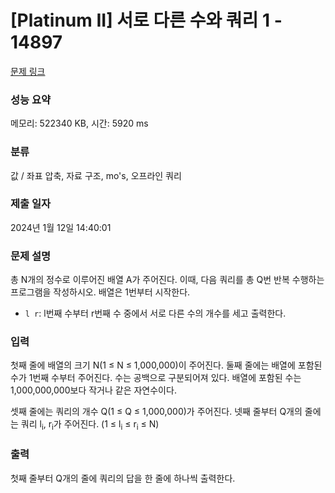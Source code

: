 # [Platinum II] 서로 다른 수와 쿼리 1 - 14897 

[문제 링크](https://www.acmicpc.net/problem/14897) 

### 성능 요약

메모리: 522340 KB, 시간: 5920 ms

### 분류

값 / 좌표 압축, 자료 구조, mo's, 오프라인 쿼리

### 제출 일자

2024년 1월 12일 14:40:01

### 문제 설명

<p>총 N개의 정수로 이루어진 배열 A가 주어진다. 이때, 다음 쿼리를 총 Q번 반복 수행하는 프로그램을 작성하시오. 배열은 1번부터 시작한다.</p>

<ul>
	<li><code>l r</code>: l번째 수부터 r번째 수 중에서 서로 다른 수의 개수를 세고 출력한다.</li>
</ul>

### 입력 

 <p>첫째 줄에 배열의 크기 N(1 ≤ N ≤ 1,000,000)이 주어진다. 둘째 줄에는 배열에 포함된 수가 1번째 수부터 주어진다. 수는 공백으로 구분되어져 있다. 배열에 포함된 수는 1,000,000,000보다 작거나 같은 자연수이다.</p>

<p>셋째 줄에는 쿼리의 개수 Q(1 ≤ Q ≤ 1,000,000)가 주어진다. 넷째 줄부터 Q개의 줄에는 쿼리 l<sub>i</sub>, r<sub>i</sub>가 주어진다. (1 ≤ l<sub>i</sub> ≤ r<sub>i</sub> ≤ N)</p>

### 출력 

 <p>첫째 줄부터 Q개의 줄에 쿼리의 답을 한 줄에 하나씩 출력한다.</p>

